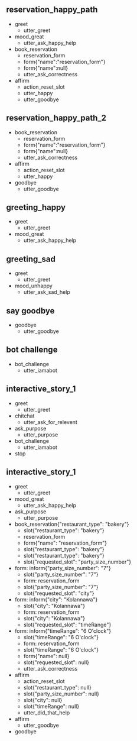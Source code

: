 ## reservation_happy_path
* greet
  - utter_greet
* mood_great
  - utter_ask_happy_help
* book_reservation
  - reservation_form
  - form{"name":"reservation_form"}
  - form{"name":null}
  - utter_ask_correctness
* affirm
  - action_reset_slot
  - utter_happy
  - utter_goodbye

## reservation_happy_path_2
* book_reservation
  - reservation_form
  - form{"name":"reservation_form"}
  - form{"name":null}
  - utter_ask_correctness
* affirm
  - action_reset_slot
  - utter_happy
* goodbye
  - utter_goodbye

## greeting_happy
* greet
  - utter_greet
* mood_great
  - utter_ask_happy_help


## greeting_sad
* greet
  - utter_greet
* mood_unhappy
  - utter_ask_sad_help

## say goodbye
* goodbye
  - utter_goodbye

## bot challenge
* bot_challenge
  - utter_iamabot

## interactive_story_1
* greet
    - utter_greet
* chitchat
    - utter_ask_for_relevent
* ask_purpose
    - utter_purpose
* bot_challenge
    - utter_iamabot
* stop

## interactive_story_1
* greet
    - utter_greet
* mood_great
    - utter_ask_happy_help
* ask_purpose
    - utter_purpose
* book_reservation{"restaurant_type": "bakery"}
    - slot{"restaurant_type": "bakery"}
    - reservation_form
    - form{"name": "reservation_form"}
    - slot{"restaurant_type": "bakery"}
    - slot{"restaurant_type": "bakery"}
    - slot{"requested_slot": "party_size_number"}
* form: inform{"party_size_number": "7"}
    - slot{"party_size_number": "7"}
    - form: reservation_form
    - slot{"party_size_number": "7"}
    - slot{"requested_slot": "city"}
* form: inform{"city": "Kolannawa"}
    - slot{"city": "Kolannawa"}
    - form: reservation_form
    - slot{"city": "Kolannawa"}
    - slot{"requested_slot": "timeRange"}
* form: inform{"timeRange": "6 O'clock"}
    - slot{"timeRange": "6 O'clock"}
    - form: reservation_form
    - slot{"timeRange": "6 O'clock"}
    - form{"name": null}
    - slot{"requested_slot": null}
    - utter_ask_correctness
* affirm
    - action_reset_slot
    - slot{"restaurant_type": null}
    - slot{"party_size_number": null}
    - slot{"city": null}
    - slot{"timeRange": null}
    - utter_did_that_help
* affirm
    - utter_goodbye
* goodbye
